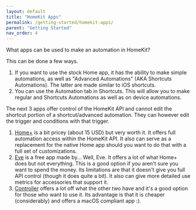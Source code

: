 ```yaml
---
layout: default
title: "HomeKit Apps"
permalink: /getting-started/homekit-apps/
parent: "Getting Started"
nav_order: 4
---
```


What apps can be used to make an automation in HomeKit?

This can be done a few ways.

1. If you want to use the stock Home app, it has the ability to make simple automations, as well as "Advanced Automations" (AKA Shortcuts Automations). The latter are made similar to iOS shortcuts.
2. You can use the Automation tab in Shortcuts. This will allow you to make regular and Shortcuts Automations as well as on device automations.

The next 3 apps offer control of the HomeKit API and cannot edit the shortcut portion of a shortcut/advanced automation. They can however edit the trigger and conditions with that trigger.

1. [Home+](https://hochgatterer.me/home+/) is a bit pricey (about 15 USD) but very worth it. It offers full automation access within the HomeKit API. It also can serve as a replacement for the native Home app should you want to do that with a full set of customizations.
2. [Eve](https://apps.apple.com/us/app/eve-for-homekit/id917695792) is a free app made by... Well, Eve. It offers a lot of what Home+ does but not everything. This is a good option if you aren't sure you want to spend the money. Its limitations are that it doesn't give you full API control (though it does quite a bit). It also can give more detailed use metrics for accessories that support it.
4. [Controller](https://controllerforhomekit.com/) offers a lot off what the other two have and it's a good option for those who want to use it. Its advantage is that it is cheaper (considerably) and offers a macOS compliant app :).
